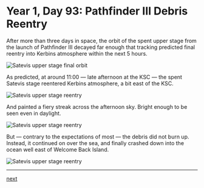# Year 1, Day 93: Pathfinder III Debris Reentry

After more than three days in space, the orbit of the spent upper stage from the launch of Pathfinder III decayed far enough that tracking predicted final reentry into Kerbins atmosphere within the next 5 hours.

![Satevis upper stage final orbit](./Satevis-001%3A093-06%3A41%3A38.jpg)

As predicted, at around 11:00 — late afternoon at the KSC — the spent Satevis stage reentered Kerbins atmosphere, a bit east of the KSC.

![Satevis upper stage reentry](./Satevis-001%3A093-10%3A48%3A16.jpg)

And painted a fiery streak across the afternoon sky. Bright enough to be seen even in daylight.

![Satevis upper stage reentry](./Satevis-001%3A093-10%3A53%3A24.jpg)

But — contrary to the expectations of most — the debris did not burn up. Instead, it continued on over the sea, and finally crashed down into the ocean well east of Welcome Back Island.

![Satevis upper stage reentry](./Satevis-001%3A093-10%3A56%3A26.jpg)

----------------------------------------------------------------------------------
[next](../episode9/story.md)
